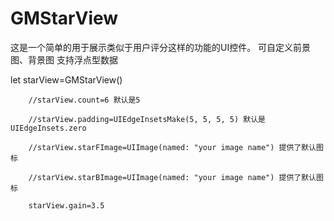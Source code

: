 # GMStarView
这是一个简单的用于展示类似于用户评分这样的功能的UI控件。
可自定义前景图、背景图
支持浮点型数据

let starView=GMStarView()

        //starView.count=6 默认是5
        
        //starView.padding=UIEdgeInsetsMake(5, 5, 5, 5) 默认是UIEdgeInsets.zero
        
        //starView.starFImage=UIImage(named: "your image name") 提供了默认图标
        
        //starView.starBImage=UIImage(named: "your image name") 提供了默认图标
        
        starView.gain=3.5
